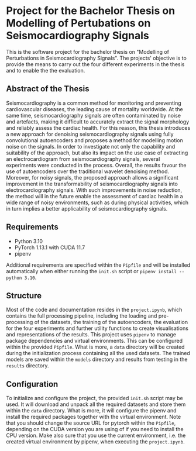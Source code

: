 # Project for the Bachelor Thesis on Modelling of Pertubations on Seismocardiography Signals

This is the software project for the bachelor thesis on "Modelling of Perturbations in Seismocardiography Signals". The projects' objective is to provide the means to carry out the four different experiments in the thesis and to enable the the evaluation.

## Abstract of the Thesis

Seismocardiography is a common method for monitoring and preventing cardiovascular diseases, the leading cause of mortality worldwide. At the same time, seismocardiography signals are often contaminated by noise and artefacts, making it difficult to accurately extract the signal morphology and reliably assess the cardiac health. For this reason, this thesis introduces a new approach for denoising seismocardiography signals using fully convolutional autoencoders and proposes a method for modelling motion noise on the signals. In order to investigate not only the capability and suitability of the approach, but also its impact on the use case of extracting an electrocardiogram from seismocardiography signals, several experiments were conducted in the process. Overall, the results favour the use of autoencoders over the traditional wavelet denoising method. Moreover, for noisy signals, the proposed approach allows a significant improvement in the transformability of seismocardiography signals into electrocardiography signals. With such improvements in noise reduction, the method will in the future enable the assessment of cardiac health in a wide range of noisy environments, such as during physical activities, which in turn implies a better applicability of seismocardiography signals.

## Requirements

- Python 3.10
- PyTorch 1.13.1 with CUDA 11.7
- pipenv

Additional requirements are specified within the `Pipfile` and will be installed automatically when either running the `init.sh` script or `pipenv install --python 3.10`.


## Structure

Most of the code and documentation resides in the  `project.ipynb`, which contains the full processing pipeline, including the loading and pre-processing of the datasets, the training of the autoencoders, the evaluation for the four experiments and further utility functions to create visualisations and representations of the results. This project uses `pipenv` to manage package dependencies and virtual environments. This can be configured within the provided `Pipfile`. What is more, a `data` directory will be created during the initialization process containing all the used datasets. The trained models are saved within the `models` directory and results from testing in the `results` directory.

## Configuration

To initialize and configure the project, the provided `init.sh` script may be used. It will download and unpack all the required datasets and store them within the `data` directory. What is more, it will configure the pipenv and install the required packages together with the virtual environment. Note that you should change the source URL for pytorch within the `Pipfile`, depending on the CUDA version you are using of if you need to install the CPU version. Make also sure that you use the current environment, i.e. the created virtual environment by pipenv, when executing the `project.ipynb`.